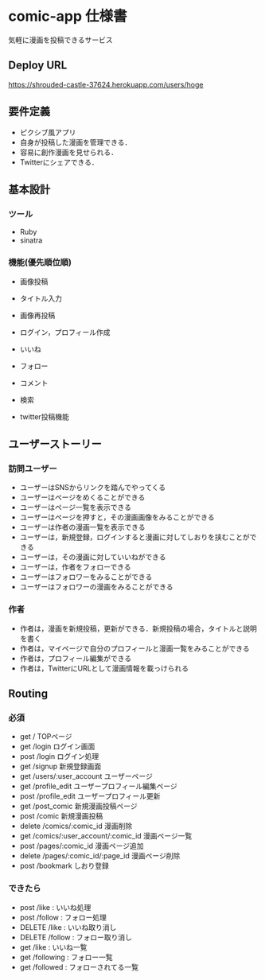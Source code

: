 # comic-app 仕様書
気軽に漫画を投稿できるサービス

## Deploy URL
https://shrouded-castle-37624.herokuapp.com/users/hoge

## 要件定義
- ピクシブ風アプリ
- 自身が投稿した漫画を管理できる．
- 容易に創作漫画を見せられる．
- Twitterにシェアできる．

## 基本設計
### ツール
- Ruby
- sinatra
### 機能(優先順位順)
- 画像投稿
- タイトル入力
- 画像再投稿
- ログイン，プロフィール作成

- いいね
- フォロー
- コメント
- 検索
- twitter投稿機能

## ユーザーストーリー
### 訪問ユーザー
- ユーザーはSNSからリンクを踏んでやってくる
- ユーザーはページをめくることができる
- ユーザーはページ一覧を表示できる
- ユーザーはページを押すと，その漫画画像をみることができる
- ユーザーは作者の漫画一覧を表示できる
- ユーザーは，新規登録，ログインすると漫画に対してしおりを挟むことができる
- ユーザーは，その漫画に対していいねができる
- ユーザーは，作者をフォローできる
- ユーザーはフォロワーをみることができる
- ユーザーはフォロワーの漫画をみることができる
### 作者
- 作者は，漫画を新規投稿，更新ができる．新規投稿の場合，タイトルと説明を書く
- 作者は，マイページで自分のプロフィールと漫画一覧をみることができる
- 作者は，プロフィール編集ができる
- 作者は，TwitterにURLとして漫画情報を載っけられる

## Routing
### 必須
- get /  TOPページ
- get /login ログイン画面
- post /login   ログイン処理 
- get /signup  新規登録画面
- get /users/:user_account  ユーザーページ
- get /profile_edit  ユーザープロフィール編集ページ
- post /profile_edit  ユーザープロフィール更新
- get /post_comic 新規漫画投稿ページ
- post /comic 新規漫画投稿
- delete /comics/:comic_id 漫画削除
- get /comics/:user_account/:comic_id  漫画ページ一覧
- post /pages/:comic_id 漫画ページ追加
- delete /pages/:comic_id/:page_id 漫画ページ削除
- post /bookmark しおり登録

### できたら
- post /like : いいね処理
- post /follow : フォロー処理
- DELETE /like : いいね取り消し
- DELETE /follow  : フォロー取り消し
- get /like : いいね一覧
- get /following : フォロー一覧
- get /followed : フォローされてる一覧



